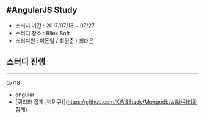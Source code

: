 #AngularJS Study
-----------------------------------------------------
 - 스터디 기간 : 2017/07/18 ~ 07/27
 - 스터디 장소 : Bliex Soft
 - 스터디원 : 이돈일 / 최원준 / 최대은
 
## 스터디 진행
----------------------------------------------------
07/18 
- angular
- [쿼리와 집계 (박민규)](https://github.com/KWSStudy/Mongodb/wiki/쿼리와 집계)



